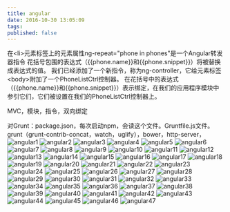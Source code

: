```yaml
---
title: angular
date: 2016-10-30 13:05:09
tags:
published: false
---
```

在&lt;li&gt;元素标签上的元素属性ng-repeat="phone in phones"是一个Angular转发器指令
花括号包围的表达式（{{phone.name}}和{{phone.snippet}}）将被替换成表达式的值。
我们已经添加了一个新指令，称为ng-controller，它给元素标签&lt;body&gt;附加了一个PhoneListCtrl控制器。
在花括号中的表达式（{{phone.name}}和{{phone.snippet}}）表示绑定，在我们的应用程序模块中参引它们，它们被设置在我们的PhoneListCtrl控制器上。

MVC，模块，指令，双向绑定
<!--more-->

对Grunt：package.json，每次启动npm，会读这个文件。Gruntfile.js文件。
grunt（grunt-contrib-concat，watch，uglify），bower，http-server，
![angular1](/images/angular1.png)
![angular2](/images/angular2.jpg)
![angular3](/images/angular3.jpg)
![angular4](/images/angular4.jpg)
![angular5](/images/angular5.jpg)
![angular6](/images/angular6.jpg)
![angular7](/images/angular7.png)
![angular8](/images/angular8.jpg)
![angular9](/images/angular9.png)
![angular10](/images/angular10.jpg)
![angular11](/images/angular11.jpg)
![angular12](/images/angular12.png)
![angular13](/images/angular13.png)
![angular14](/images/angular14.png)
![angular15](/images/angular15.png)
![angular16](/images/angular16.png)
![angular17](/images/angular17.jpg)
![angular18](/images/angular18.png)
![angular19](/images/angular19.png)
![angular20](/images/angular20.jpg)
![angular21](/images/angular21.png)
![angular22](/images/angular22.jpg)
![angular23](/images/angular23.jpg)
![angular24](/images/angular24.png)
![angular25](/images/angular25.png)
![angular26](/images/angular26.png)
![angular27](/images/angular27.png)
![angular28](/images/angular28.png)
![angular29](/images/angular29.png)
![angular30](/images/angular30.png)
![angular31](/images/angular31.png)
![angular32](/images/angular32.png)
![angular33](/images/angular33.png)
![angular34](/images/angular34.jpg)
![angular35](/images/angular35.png)
![angular36](/images/angular36.jpg)
![angular37](/images/angular37.png)
![angular38](/images/angular38.jpg)
![angular39](/images/angular39.png)
![angular40](/images/angular40.jpg)
![angular41](/images/angular41.png)
![angular42](/images/angular42.jpg)
![angular43](/images/angular43.jpg)
![angular44](/images/angular44.png)
![angular45](/images/angular45.jpg)
![angular46](/images/angular46.png)
![angular47](/images/angular47.png)








